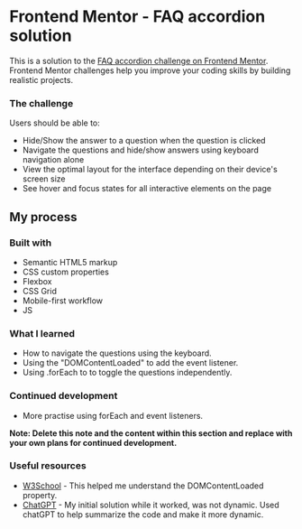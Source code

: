 # Frontend Mentor - FAQ accordion solution

This is a solution to the [FAQ accordion challenge on Frontend Mentor](https://www.frontendmentor.io/challenges/faq-accordion-wyfFdeBwBz). Frontend Mentor challenges help you improve your coding skills by building realistic projects. 

### The challenge

Users should be able to:

- Hide/Show the answer to a question when the question is clicked
- Navigate the questions and hide/show answers using keyboard navigation alone
- View the optimal layout for the interface depending on their device's screen size
- See hover and focus states for all interactive elements on the page

## My process

### Built with

- Semantic HTML5 markup
- CSS custom properties
- Flexbox
- CSS Grid
- Mobile-first workflow
- JS

### What I learned

- How to navigate the questions using the keyboard.
- Using the "DOMContentLoaded" to add the event listener.
- Using .forEach to to toggle the questions independently.

### Continued development

- More practise using forEach and event listeners.

**Note: Delete this note and the content within this section and replace with your own plans for continued development.**

### Useful resources

- [W3School](https://www.w3schools.com/) - This helped me understand the DOMContentLoaded property.
- [ChatGPT](https://chatgpt.com/) - My initial solution while it worked, was not dynamic. Used chatGPT to help summarize the code and make it more dynamic.

